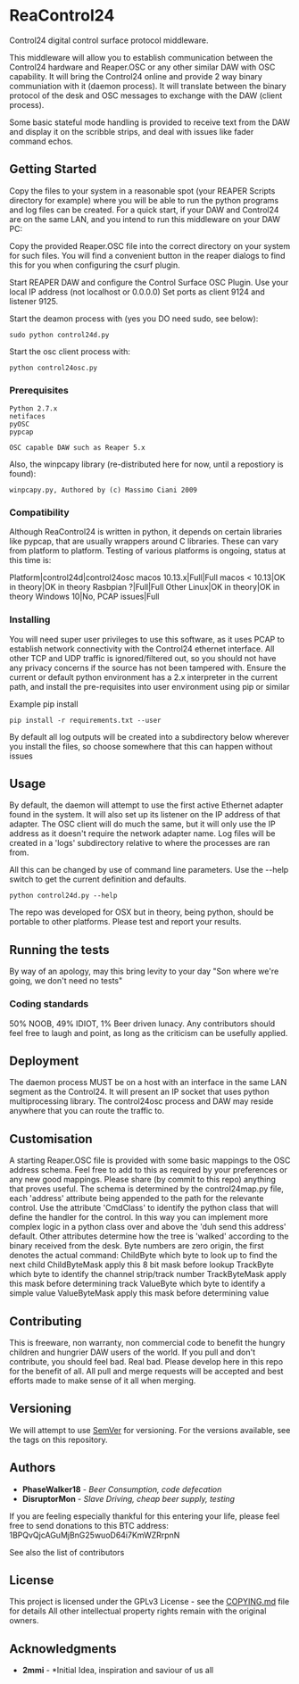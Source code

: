 # ReaControl24

Control24 digital control surface protocol middleware.

This middleware will allow you to establish communication between the Control24 hardware and Reaper.OSC or any other similar DAW with OSC capability.
It will bring the Control24 online and provide 2 way binary communiation with it (daemon process).
It will translate between the binary protocol of the desk and OSC messages to exchange with the DAW (client process).

Some basic stateful mode handling is provided to receive text from the DAW and display it on the scribble strips, and deal with issues like fader command echos.

## Getting Started

Copy the files to your system in a reasonable spot (your REAPER Scripts directory for example) where you will be able to run the python programs and log files can be created.
For a quick start, if your DAW and Control24 are on the same LAN, and you intend to run this middleware on your DAW PC:

Copy the provided Reaper.OSC file into the correct directory on your system for such files. You will find a convenient button in the reaper dialogs to find this for you when configuring the csurf plugin.

Start REAPER DAW and configure the Control Surface OSC Plugin. Use your local IP address (not localhost or 0.0.0.0)
Set ports as client 9124 and listener 9125.

Start the deamon process with (yes you DO need sudo, see below):

```
sudo python control24d.py
```

Start the osc client process with:

```
python control24osc.py
```

### Prerequisites

```
Python 2.7.x
netifaces
pyOSC
pypcap

OSC capable DAW such as Reaper 5.x
```

Also, the winpcapy library (re-distributed here for now, until a repostiory is found):

```
winpcapy.py, Authored by (c) Massimo Ciani 2009
```

### Compatibility

Although ReaControl24 is written in python, it depends on certain libraries like pypcap, that are usually wrappers around C libraries. These can vary from platform to platform. Testing of various platforms is ongoing, status at this time is:


Platform|control24d|control24osc
macos 10.13.x|Full|Full
macos < 10.13|OK in theory|OK in theory
Rasbpian ?|Full|Full
Other Linux|OK in theory|OK in theory
Windows 10|No, PCAP issues|Full




### Installing

You will need super user privileges to use this software, as it uses PCAP to establish network connectivity with the Control24 ethernet interface. All other TCP and UDP traffic is ignored/filtered out, so you should not have any privacy concerns if the source has not been tampered with.
Ensure the current or default python environment has a 2.x interpreter in the current path, and install the pre-requisites into user environment using pip or similar

Example pip install

```
pip install -r requirements.txt --user
```

By default all log outputs will be created into a subdirectory below wherever you install the files, so choose somewhere that this can happen without issues


## Usage

By default, the daemon will attempt to use the first active Ethernet adapter found in the system. It will also set up its listener on the IP address of that adapter.
The OSC client will do much the same, but it will only use the IP address as it doesn't require the network adapter name.
Log files will be created in a 'logs' subdirectory relative to where the processes are ran from.

All this can be changed by use of command line parameters. Use the --help switch to get the current definition and defaults.

```
python control24d.py --help
```

The repo was developed for OSX but in theory, being python, should be portable to other platforms. Please test and report your results.

## Running the tests

By way of an apology, may this bring levity to your day
"Son where we're going, we don't need no tests"

### Coding standards

50% NOOB, 49% IDIOT, 1% Beer driven lunacy. Any contributors should feel free to laugh and point, as long as the criticism can be usefully applied.

## Deployment

The daemon process MUST be on a host with an interface in the same LAN segment as the Control24. It will present an IP socket that uses python multiprocessing library. The control24osc process and DAW may reside anywhere that you can route the traffic to.

## Customisation

A starting Reaper.OSC file is provided with some basic mappings to the OSC address schema. Feel free to add to this as required by your preferences or any new good mappings. Please share (by commit to this repo) anything that proves useful.
The schema is determined by the control24map.py file, each 'address' attribute being appended to the path for the relevante control.
Use the attribute 'CmdClass' to identify the python class that will define the handler for the control. In this way you can implement more complex logic in a python class over and above the 'duh send this address' default.
Other attributes determine how the tree is 'walked' according to the binary received from the desk. Byte numbers are zero origin, the first denotes the actual command:
    ChildByte       which byte to look up to find the next child
    ChildByteMask   apply this 8 bit mask before lookup
    TrackByte       which byte to identify the channel strip/track number
    TrackByteMask   apply this mask before determining track
    ValueByte       which byte to identify a simple value
    ValueByteMask   apply this mask before determining value


## Contributing

This is freeware, non warranty, non commercial code to benefit the hungry children and hungrier DAW users of the world. If you pull and don't contribute, you should feel bad. Real bad. 
Please develop here in this repo for the benefit of all. All pull and merge requests will be accepted and best efforts made to make sense of it all when merging.

## Versioning

We will attempt to use [SemVer](http://semver.org/) for versioning. For the versions available, see the tags on this repository.

## Authors

* **PhaseWalker18** - *Beer Consumption, code defecation*
* **DisruptorMon** - *Slave Driving, cheap beer supply, testing* 

If you are feeling especially thankful for this entering your life, please feel free to send donations to this BTC address: 1BPQvQjcAGuMjBnG25wuoD64i7KmWZRrpnN

See also the list of contributors

## License

This project is licensed under the GPLv3 License - see the [COPYING.md](COPYING.md) file for details
All other intellectual property rights remain with the original owners.

## Acknowledgments

* **2mmi** - *Initial Idea, inspiration and saviour of us all

